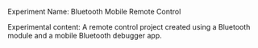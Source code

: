 Experiment Name: Bluetooth Mobile Remote Control

Experimental content: A remote control project created using a Bluetooth module and a mobile Bluetooth debugger app.